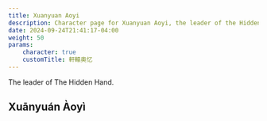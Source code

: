 ```yaml
---
title: Xuanyuan Aoyi
description: Character page for Xuanyuan Aoyi, the leader of the Hidden Hand, from Sacrificial
date: 2024-09-24T21:41:17-04:00
weight: 50
params:
    character: true
    customTitle: 軒轅奥忆
---
```


The leader of The Hidden Hand.

<!--more-->

## Xuānyuán Àoyì
